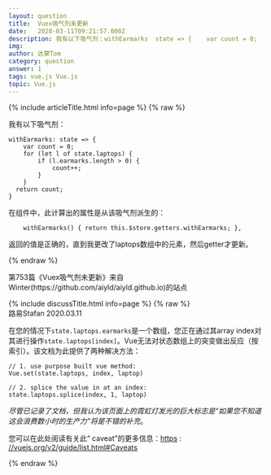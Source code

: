 ```yaml
---
layout: question
title:  Vuex吸气剂未更新
date:   2020-03-11T09:21:57.000Z
description: 我有以下吸气剂：withEarmarks  state => {    var count = 0;    for (let l of state...
img: 
author: 达蒙Tom
category: question
answer: 1
tags: vue.js Vue.js
topic: Vue.js
---
```

<div class="article-root">
  <div class="article">
    {% include articleTitle.html info=page %}
    {% raw %}
    <div class="article-content"><p><font style="vertical-align: inherit;"><font style="vertical-align: inherit;">我有以下吸气剂：</font></font></p>

<pre><code>withEarmarks: state =&gt; {<font></font>
    var count = 0;<font></font>
    for (let l of state.laptops) {<font></font>
        if (l.earmarks.length &gt; 0) {<font></font>
            count++;<font></font>
        }<font></font>
    }<font></font>
  return count;<font></font>
}<font></font>
</code></pre>

<p><font style="vertical-align: inherit;"><font style="vertical-align: inherit;">在组件中，此计算出的属性是从该吸气剂派生的：</font></font></p>

<pre><code>    withEarmarks() { return this.$store.getters.withEarmarks; },
</code></pre>

<p><font style="vertical-align: inherit;"><font style="vertical-align: inherit;">返回的值是正确的，直到我更改了laptops数组中的元素，然后getter才更新。</font></font></p></div>
    {% endraw %}
  </div>
  <p class="winter_mark">第753篇《Vuex吸气剂未更新》来自Winter(https://github.com/aiyld/aiyld.github.io)的站点</p>
  <div class="discuss-wrapper">
    {% include discussTitle.html info=page %}
    {% raw %}
    <div class="discuss-item">
        <div class="discuss-parent">
          <div class="discuss-meta">
            <span class="discuss-user">路易Stafan</span>
            <span class="discuss-time">2020.03.11</span>
          </div>
          <div class="discuss-comment"><p><font style="vertical-align: inherit;"><font style="vertical-align: inherit;">在您的情况下</font></font><code>state.laptops.earmarks</code><font style="vertical-align: inherit;"><font style="vertical-align: inherit;">是一个数组，您正在通过其array index对其进行操作</font></font><code>state.laptops[index]</code><font style="vertical-align: inherit;"><font style="vertical-align: inherit;">。</font><font style="vertical-align: inherit;">Vue无法对状态数组上的突变做出反应（按索引）。</font><font style="vertical-align: inherit;">该文档为此提供了两种解决方法：</font></font></p>

<pre><code>// 1. use purpose built vue method:<font></font>
Vue.set(state.laptops, index, laptop)<font></font>
<font></font>
// 2. splice the value in at an index:<font></font>
state.laptops.splice(index, 1, laptop)<font></font>
</code></pre>

<p><em><font style="vertical-align: inherit;"><font style="vertical-align: inherit;">尽管已记录了文档，但我认为该页面上的霓虹灯发光的巨大标志是“如果您不知道这会浪费数小时的生产力”将是不错的补充</font></font></em><font style="vertical-align: inherit;"><font style="vertical-align: inherit;">。</font></font></p>

<p><font style="vertical-align: inherit;"><font style="vertical-align: inherit;">您可以在此处阅读有关此“ caveat”的更多信息：</font><a href="https://vuejs.org/v2/guide/list.html#Caveats"><font style="vertical-align: inherit;">https</font></a><font style="vertical-align: inherit;"> : </font></font><a href="https://vuejs.org/v2/guide/list.html#Caveats"><font style="vertical-align: inherit;"><font style="vertical-align: inherit;">//vuejs.org/v2/guide/list.html#Caveats</font></font></a></p></div>
        </div></div>
    {% endraw %}
  </div>
<div>
